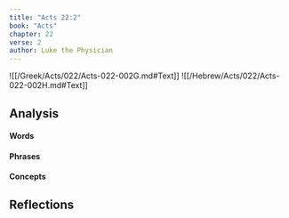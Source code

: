 ```yaml
---
title: "Acts 22:2"
book: "Acts"
chapter: 22
verse: 2
author: Luke the Physician
---
```

![[/Greek/Acts/022/Acts-022-002G.md#Text]]
![[/Hebrew/Acts/022/Acts-022-002H.md#Text]]

## Analysis

#### Words

#### Phrases

#### Concepts

## Reflections
